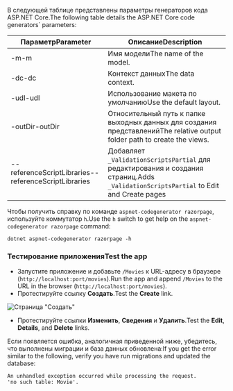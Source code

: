 <span data-ttu-id="96455-101">В следующей таблице представлены параметры генераторов кода ASP.NET Core.</span><span class="sxs-lookup"><span data-stu-id="96455-101">The following table details the ASP.NET Core code generators\` parameters:</span></span>

| <span data-ttu-id="96455-102">Параметр</span><span class="sxs-lookup"><span data-stu-id="96455-102">Parameter</span></span>               | <span data-ttu-id="96455-103">Описание</span><span class="sxs-lookup"><span data-stu-id="96455-103">Description</span></span>|
| ----------------- | ------------ |
| <span data-ttu-id="96455-104">-m</span><span class="sxs-lookup"><span data-stu-id="96455-104">-m</span></span>  | <span data-ttu-id="96455-105">Имя модели</span><span class="sxs-lookup"><span data-stu-id="96455-105">The name of the model.</span></span> |
| <span data-ttu-id="96455-106">-dc</span><span class="sxs-lookup"><span data-stu-id="96455-106">-dc</span></span>  | <span data-ttu-id="96455-107">Контекст данных</span><span class="sxs-lookup"><span data-stu-id="96455-107">The data context.</span></span> |
| <span data-ttu-id="96455-108">-udl</span><span class="sxs-lookup"><span data-stu-id="96455-108">-udl</span></span> | <span data-ttu-id="96455-109">Использование макета по умолчанию</span><span class="sxs-lookup"><span data-stu-id="96455-109">Use the default layout.</span></span> |
| <span data-ttu-id="96455-110">-outDir</span><span class="sxs-lookup"><span data-stu-id="96455-110">-outDir</span></span> | <span data-ttu-id="96455-111">Относительный путь к папке выходных данных для создания представлений</span><span class="sxs-lookup"><span data-stu-id="96455-111">The relative output folder path to create the views.</span></span> |
| <span data-ttu-id="96455-112">--referenceScriptLibraries</span><span class="sxs-lookup"><span data-stu-id="96455-112">--referenceScriptLibraries</span></span> | <span data-ttu-id="96455-113">Добавляет `_ValidationScriptsPartial` для редактирования и создания страниц.</span><span class="sxs-lookup"><span data-stu-id="96455-113">Adds `_ValidationScriptsPartial` to Edit and Create pages</span></span> |

<span data-ttu-id="96455-114">Чтобы получить справку по команде `aspnet-codegenerator razorpage`, используйте коммутатор `h`.</span><span class="sxs-lookup"><span data-stu-id="96455-114">Use the `h` switch to get help on the `aspnet-codegenerator razorpage` command:</span></span>

```console
dotnet aspnet-codegenerator razorpage -h
```
<a name="test"></a>
### <a name="test-the-app"></a><span data-ttu-id="96455-115">Тестирование приложения</span><span class="sxs-lookup"><span data-stu-id="96455-115">Test the app</span></span>

* <span data-ttu-id="96455-116">Запустите приложение и добавьте `/Movies` к URL-адресу в браузере (`http://localhost:port/movies`).</span><span class="sxs-lookup"><span data-stu-id="96455-116">Run the app and append `/Movies` to the URL in the browser (`http://localhost:port/movies`).</span></span>
* <span data-ttu-id="96455-117">Протестируйте ссылку **Создать**.</span><span class="sxs-lookup"><span data-stu-id="96455-117">Test the **Create** link.</span></span>

 ![Страница "Создать"](../../tutorials/razor-pages/model/_static/conan.png)

<a name="scaffold"></a>

* <span data-ttu-id="96455-119">Протестируйте ссылки **Изменить**, **Сведения** и **Удалить**.</span><span class="sxs-lookup"><span data-stu-id="96455-119">Test the **Edit**, **Details**, and **Delete** links.</span></span>

<span data-ttu-id="96455-120">Если появляется ошибка, аналогичная приведенной ниже, убедитесь, что выполнены миграции и база данных обновлена:</span><span class="sxs-lookup"><span data-stu-id="96455-120">If you get the error similar to the following, verify you have run migrations and updated the database:</span></span>

```
An unhandled exception occurred while processing the request.
'no such table: Movie'.
```
